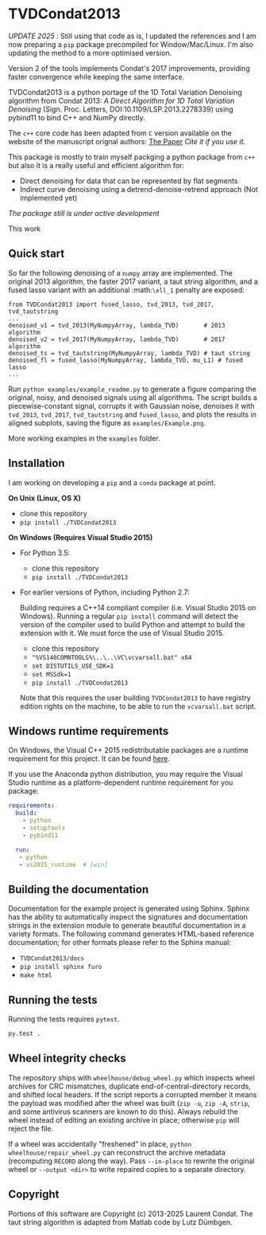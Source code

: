 TVDCondat2013
==============

*UPDATE 2025* : Still using that code as is, I updated the references and I am now preparing a `pip` package precompiled for Window/Mac/Linux. I'm also updating the method to a more optimised version.

Version 2 of the tools implements Condat's 2017 improvements, providing faster convergence while keeping the same interface.

TVDCondat2013 is a python portage of the 1D Total Variation Denoising algorithm from Condat 2013: _A Direct Algorithm for 1D Total Variation Denoising_ (Sign. Proc. Letters, DOI:10.1109/LSP.2013.2278339) using pybind11 to bind C++ and NumPy directly.

The `c++` core code has been adapted from `C` version available on the website of the manuscript orignal authors: [The Paper](https://lcondat.github.io/publis/Condat-fast_TV-SPL-2013.pdf)
*Cite it if you use it.*

This package is mostly to train myself packging a python package from `c++` but also it is a really useful and efficient algorithm for:
- Direct denoising for data that can be represented by flat segments
- Indirect curve denoising using a detrend-denoise-retrend approach (Not implemented yet)

*The package still is under active development*

This work

Quick start
------------

So far the following denoising of a `numpy` array are implemented. The
original 2013 algorithm, the faster 2017 variant, a taut string algorithm, and
a fused lasso variant with an additional :math:`\ell_1` penalty are exposed:

```
from TVDCondat2013 import fused_lasso, tvd_2013, tvd_2017, tvd_tautstring
...
denoised_v1 = tvd_2013(MyNumpyArray, lambda_TVD)       # 2013 algorithm
denoised_v2 = tvd_2017(MyNumpyArray, lambda_TVD)       # 2017 algorithm
denoised_ts = tvd_tautstring(MyNumpyArray, lambda_TVD) # taut string
denoised_fl = fused_lasso(MyNumpyArray, lambda_TVD, mu_L1) # fused lasso
...

```

Run `python examples/example_readme.py` to generate a figure comparing the
original, noisy, and denoised signals using all algorithms. The script builds a
piecewise-constant signal, corrupts it with Gaussian noise, denoises it with
``tvd_2013``, ``tvd_2017``, ``tvd_tautstring`` and ``fused_lasso``, and plots
the results in aligned subplots, saving the figure as `examples/Example.png`.

More working examples in the `examples` folder.

Installation
------------

I am working on developing a `pip` and a `conda` package at point.

**On Unix (Linux, OS X)**

 - clone this repository
 - `pip install ./TVDCondat2013`

**On Windows (Requires Visual Studio 2015)**

 - For Python 3.5:
     - clone this repository
     - `pip install ./TVDCondat2013`
 - For earlier versions of Python, including Python 2.7:

   Building requires a C++14 compliant compiler (i.e. Visual Studio 2015 on
   Windows). Running a regular `pip install` command will detect the version
   of the compiler used to build Python and attempt to build the extension
   with it. We must force the use of Visual Studio 2015.

     - clone this repository
     - `"%VS140COMNTOOLS%\..\..\VC\vcvarsall.bat" x64`
     - `set DISTUTILS_USE_SDK=1`
     - `set MSSdk=1`
     - `pip install ./TVDCondat2013`

   Note that this requires the user building `TVDCondat2013` to have registry edition
   rights on the machine, to be able to run the `vcvarsall.bat` script.


Windows runtime requirements
----------------------------

On Windows, the Visual C++ 2015 redistributable packages are a runtime
requirement for this project. It can be found [here](https://www.microsoft.com/en-us/download/details.aspx?id=48145).

If you use the Anaconda python distribution, you may require the Visual Studio
runtime as a platform-dependent runtime requirement for you package:

```yaml
requirements:
  build:
    - python
    - setuptools
    - pybind11

  run:
   - python
   - vs2015_runtime  # [win]
```


Building the documentation
--------------------------

Documentation for the example project is generated using Sphinx. Sphinx has the
ability to automatically inspect the signatures and documentation strings in
the extension module to generate beautiful documentation in a variety formats.
The following command generates HTML-based reference documentation; for other
formats please refer to the Sphinx manual:

 - `TVDCondat2013/docs`
 - `pip install sphinx furo`
 - `make html`


Running the tests
-----------------

Running the tests requires `pytest`.

```bash
py.test .
```

Wheel integrity checks
----------------------

The repository ships with `wheelhouse/debug_wheel.py` which inspects wheel
archives for CRC mismatches, duplicate end-of-central-directory records, and
shifted local headers. If the script reports a corrupted member it means the
payload was modified after the wheel was built (`zip -u`, `zip -A`, `strip`, and
some antivirus scanners are known to do this). Always rebuild the wheel instead
of editing an existing archive in place; otherwise `pip` will reject the file.

If a wheel was accidentally "freshened" in place, `python wheelhouse/repair_wheel.py`
can reconstruct the archive metadata (recomputing `RECORD` along the way). Pass
`--in-place` to rewrite the original wheel or `--output <dir>` to write repaired
copies to a separate directory.

Copyright
---------

Portions of this software are Copyright (c) 2013-2025 Laurent Condat.
The taut string algorithm is adapted from Matlab code by Lutz Dümbgen.
